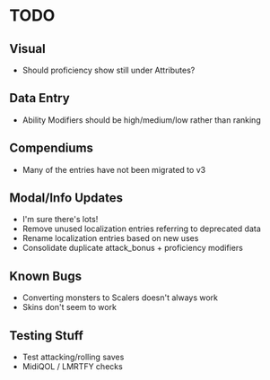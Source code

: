 # TODO

## Visual

* Should proficiency show still under Attributes?

## Data Entry

* Ability Modifiers should be high/medium/low rather than ranking

## Compendiums

* Many of the entries have not been migrated to v3 

## Modal/Info Updates

* I'm sure there's lots!
* Remove unused localization entries referring to deprecated data
* Rename localization entries based on new uses
* Consolidate duplicate attack_bonus + proficiency modifiers

## Known Bugs

* Converting monsters to Scalers doesn't always work
* Skins don't seem to work

## Testing Stuff

* Test attacking/rolling saves
* MidiQOL / LMRTFY checks
